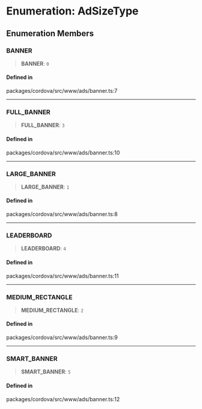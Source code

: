 # Enumeration: AdSizeType

## Enumeration Members

### BANNER

> **BANNER**: `0`

#### Defined in

packages/cordova/src/www/ads/banner.ts:7

***

### FULL\_BANNER

> **FULL\_BANNER**: `3`

#### Defined in

packages/cordova/src/www/ads/banner.ts:10

***

### LARGE\_BANNER

> **LARGE\_BANNER**: `1`

#### Defined in

packages/cordova/src/www/ads/banner.ts:8

***

### LEADERBOARD

> **LEADERBOARD**: `4`

#### Defined in

packages/cordova/src/www/ads/banner.ts:11

***

### MEDIUM\_RECTANGLE

> **MEDIUM\_RECTANGLE**: `2`

#### Defined in

packages/cordova/src/www/ads/banner.ts:9

***

### SMART\_BANNER

> **SMART\_BANNER**: `5`

#### Defined in

packages/cordova/src/www/ads/banner.ts:12
